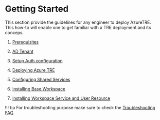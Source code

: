 # Getting Started

This section provide the guidelines for any engineer to deploy AzureTRE. This how-to will enable one to get familiar with a TRE deployment and its conceps.

1. [Prerequisites](prerequisites.md)

1. [AD Tenant](ad-tenant-choices.md)

1. [Setup Auth configuration](setup-auth-entities.md)

1. [Deploying Azure TRE](deploying-azure-tre.md)

1. [Configuring Shared Services](configuring-shared-services.md)

1. [Installing Base Workspace](installing-base-workspace.md)

1. [Installing Workspace Service and User Resource](installing-workspace-service-and-user-resource.md)

!!! tip
    For troubleshooting purpose make sure to check the [Troubleshooting FAQ](../../troubleshooting-faq/index.md).
